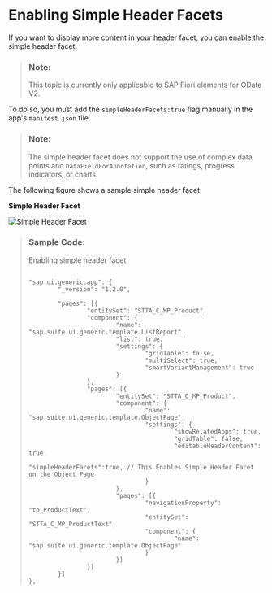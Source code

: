 <!-- loio9422074471ef4db9a7ee6b519102f0d1 -->

# Enabling Simple Header Facets

If you want to display more content in your header facet, you can enable the simple header facet.

> ### Note:  
> This topic is currently only applicable to SAP Fiori elements for OData V2.

To do so, you must add the `simpleHeaderFacets:true` flag manually in the app's `manifest.json` file.

> ### Note:  
> The simple header facet does not support the use of complex data points and `DataFieldForAnnotation`, such as ratings, progress indicators, or charts.

The following figure shows a sample simple header facet:

   
  
**Simple Header Facet**

 ![](images/Simple_Header_Facet_6bc65c5.png "Simple Header Facet") 

> ### Sample Code:  
> Enabling simple header facet
> 
> ```
> 
> "sap.ui.generic.app": {
>         "_version": "1.2.0",
>         
>         "pages": [{
>                 "entitySet": "STTA_C_MP_Product",
>                 "component": {
>                         "name": "sap.suite.ui.generic.template.ListReport",
>                         "list": true,
>                         "settings": {
>                                 "gridTable": false,
>                                 "multiSelect": true,
>                                 "smartVariantManagement": true
>                         }
>                 },
>                 "pages": [{
>                         "entitySet": "STTA_C_MP_Product",
>                         "component": {
>                                 "name": "sap.suite.ui.generic.template.ObjectPage",
>                                 "settings": {
>                                         "showRelatedApps": true,
>                                         "gridTable": false,
>                                         "editableHeaderContent": true,
>                                         "simpleHeaderFacets":true, // This Enables Simple Header Facet on the Object Page
>                                 }
>                         },
>                         "pages": [{
>                                 "navigationProperty": "to_ProductText",
>                                 "entitySet": "STTA_C_MP_ProductText",
>                                 "component": {
>                                         "name": "sap.suite.ui.generic.template.ObjectPage"
>                                 }
>                         }]
>                 }]
>         }]
> },
> ```

